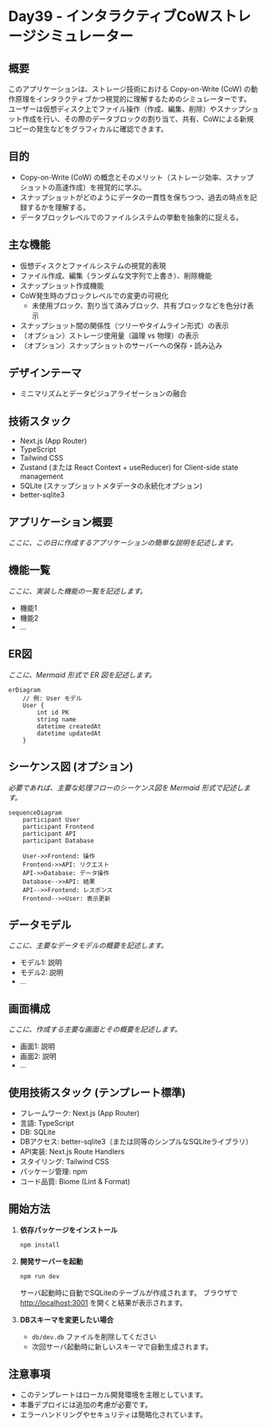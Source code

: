 # Day39 - インタラクティブCoWストレージシミュレーター

## 概要

このアプリケーションは、ストレージ技術における Copy-on-Write (CoW) の動作原理をインタラクティブかつ視覚的に理解するためのシミュレーターです。
ユーザーは仮想ディスク上でファイル操作（作成、編集、削除）やスナップショット作成を行い、その際のデータブロックの割り当て、共有、CoWによる新規コピーの発生などをグラフィカルに確認できます。

## 目的

- Copy-on-Write (CoW) の概念とそのメリット（ストレージ効率、スナップショットの高速作成）を視覚的に学ぶ。
- スナップショットがどのようにデータの一貫性を保ちつつ、過去の時点を記録するかを理解する。
- データブロックレベルでのファイルシステムの挙動を抽象的に捉える。

## 主な機能

- 仮想ディスクとファイルシステムの視覚的表現
- ファイル作成、編集（ランダムな文字列で上書き）、削除機能
- スナップショット作成機能
- CoW発生時のブロックレベルでの変更の可視化
  - 未使用ブロック、割り当て済みブロック、共有ブロックなどを色分け表示
- スナップショット間の関係性（ツリーやタイムライン形式）の表示
- （オプション）ストレージ使用量（論理 vs 物理）の表示
- （オプション）スナップショットのサーバーへの保存・読み込み

## デザインテーマ

- ミニマリズムとデータビジュアライゼーションの融合

## 技術スタック

- Next.js (App Router)
- TypeScript
- Tailwind CSS
- Zustand (または React Context + useReducer) for Client-side state management
- SQLite (スナップショットメタデータの永続化オプション)
- better-sqlite3

## アプリケーション概要

*ここに、この日に作成するアプリケーションの簡単な説明を記述します。*

## 機能一覧

*ここに、実装した機能の一覧を記述します。*

- 機能1
- 機能2
- ...

## ER図

*ここに、Mermaid 形式で ER 図を記述します。*

```mermaid
erDiagram
    // 例: User モデル
    User {
        int id PK
        string name
        datetime createdAt
        datetime updatedAt
    }
```

## シーケンス図 (オプション)

*必要であれば、主要な処理フローのシーケンス図を Mermaid 形式で記述します。*

```mermaid
sequenceDiagram
    participant User
    participant Frontend
    participant API
    participant Database

    User->>Frontend: 操作
    Frontend->>API: リクエスト
    API->>Database: データ操作
    Database-->>API: 結果
    API-->>Frontend: レスポンス
    Frontend-->>User: 表示更新
```

## データモデル

*ここに、主要なデータモデルの概要を記述します。*

- モデル1: 説明
- モデル2: 説明
- ...

## 画面構成

*ここに、作成する主要な画面とその概要を記述します。*

- 画面1: 説明
- 画面2: 説明
- ...

## 使用技術スタック (テンプレート標準)

- フレームワーク: Next.js (App Router)
- 言語: TypeScript
- DB: SQLite
- DBアクセス: better-sqlite3（または同等のシンプルなSQLiteライブラリ）
- API実装: Next.js Route Handlers
- スタイリング: Tailwind CSS
- パッケージ管理: npm
- コード品質: Biome (Lint & Format)

## 開始方法

1. **依存パッケージをインストール**
   ```bash
   npm install
   ```

2. **開発サーバーを起動**
   ```bash
   npm run dev
   ```
   サーバ起動時に自動でSQLiteのテーブルが作成されます。
   ブラウザで [http://localhost:3001](http://localhost:3001) を開くと結果が表示されます。

3. **DBスキーマを変更したい場合**
   - `db/dev.db` ファイルを削除してください
   - 次回サーバ起動時に新しいスキーマで自動生成されます。

## 注意事項

- このテンプレートはローカル開発環境を主眼としています。
- 本番デプロイには追加の考慮が必要です。
- エラーハンドリングやセキュリティは簡略化されています。
